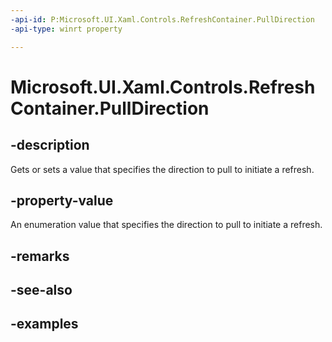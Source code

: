 ```yaml
---
-api-id: P:Microsoft.UI.Xaml.Controls.RefreshContainer.PullDirection
-api-type: winrt property

---
```

<!-- Property syntax.
public RefreshPullDirection PullDirection { get;  set; }
-->

# Microsoft.UI.Xaml.Controls.RefreshContainer.PullDirection


## -description

Gets or sets a value that specifies the direction to pull to initiate a refresh.


## -property-value

An enumeration value that specifies the direction to pull to initiate a refresh.


## -remarks


## -see-also


## -examples


